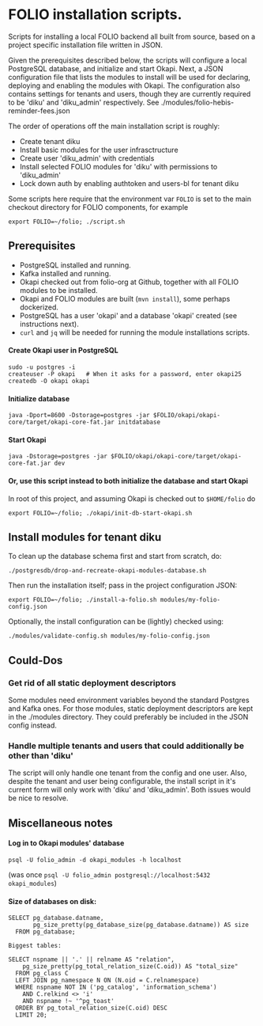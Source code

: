 # FOLIO installation scripts.

Scripts for installing a local FOLIO backend all built from source, based on a project specific installation file written in JSON.

Given the prerequisites described below, the scripts will configure a local PostgreSQL database, and initialize and start Okapi. Next, a JSON configuration file that lists the modules to install will be used for declaring, deploying and enabling the modules with Okapi. The configuration also contains settings for tenants and users, though they are currently required to be 'diku' and 'diku_admin' respectively. See ./modules/folio-hebis-reminder-fees.json 

The order of operations off the main installation script is roughly:

* Create tenant diku 
* Install basic modules for the user infrasctructure
* Create user 'diku_admin' with credentials
* Install selected FOLIO modules for 'diku' with permissions to 'diku_admin' 
* Lock down auth by enabling authtoken and users-bl for tenant diku

Some scripts here require that the environment var `FOLIO` is set to the main checkout directory for FOLIO components, for example

`export FOLIO=~/folio; ./script.sh`

## Prerequisites

* PostgreSQL installed and running.
* Kafka installed and running.
* Okapi checked out from folio-org at Github, together with all FOLIO modules to be installed.
* Okapi and FOLIO modules are built (`mvn install`), some perhaps dockerized.
* PostgreSQL has a user 'okapi' and a database 'okapi' created (see instructions next).
* `curl` and `jq` will be needed for running the module installations scripts.

#### Create Okapi user in PostgreSQL

```
sudo -u postgres -i
createuser -P okapi   # When it asks for a password, enter okapi25
createdb -O okapi okapi
```

#### Initialize database

`java -Dport=8600 -Dstorage=postgres -jar $FOLIO/okapi/okapi-core/target/okapi-core-fat.jar initdatabase`

#### Start Okapi 

`java -Dstorage=postgres -jar $FOLIO/okapi/okapi-core/target/okapi-core-fat.jar dev`

#### Or, use this script instead to both initialize the database and start Okapi

In root of this project, and assuming Okapi is checked out to `$HOME/folio` do

`export FOLIO=~/folio; ./okapi/init-db-start-okapi.sh`

## Install modules for tenant diku

To clean up the database schema first and start from scratch, do: 

`./postgresdb/drop-and-recreate-okapi-modules-database.sh`

Then run the installation itself; pass in the project configuration JSON: 

`export FOLIO=~/folio; ./install-a-folio.sh modules/my-folio-config.json`

Optionally, the install configuration can be (lightly) checked using:

`./modules/validate-config.sh modules/my-folio-config.json`

## Could-Dos

### Get rid of all static deployment descriptors
Some modules need environment variables beyond the standard Postgres and Kafka ones. For those modules, static deployment descriptors are kept in the ./modules directory. They could preferably be included in the JSON config instead.

### Handle multiple tenants and users that could additionally be other than 'diku'
The script will only handle one tenant from the config and one user. Also, despite the tenant and user being configurable, the install script in it's current form will only work with 'diku' and 'diku_admin'. Both issues would be nice to resolve. 

## Miscellaneous notes

#### Log in to Okapi modules' database
`psql -U folio_admin -d okapi_modules -h localhost`

(was once `psql -U folio_admin postgresql://localhost:5432 okapi_modules`)

#### Size of databases on disk:

```
SELECT pg_database.datname,  
       pg_size_pretty(pg_database_size(pg_database.datname)) AS size  
  FROM pg_database;

Biggest tables:

SELECT nspname || '.' || relname AS "relation",
    pg_size_pretty(pg_total_relation_size(C.oid)) AS "total_size"
  FROM pg_class C
  LEFT JOIN pg_namespace N ON (N.oid = C.relnamespace)
  WHERE nspname NOT IN ('pg_catalog', 'information_schema')
    AND C.relkind <> 'i'
    AND nspname !~ '^pg_toast'
  ORDER BY pg_total_relation_size(C.oid) DESC
  LIMIT 20;
  
```

